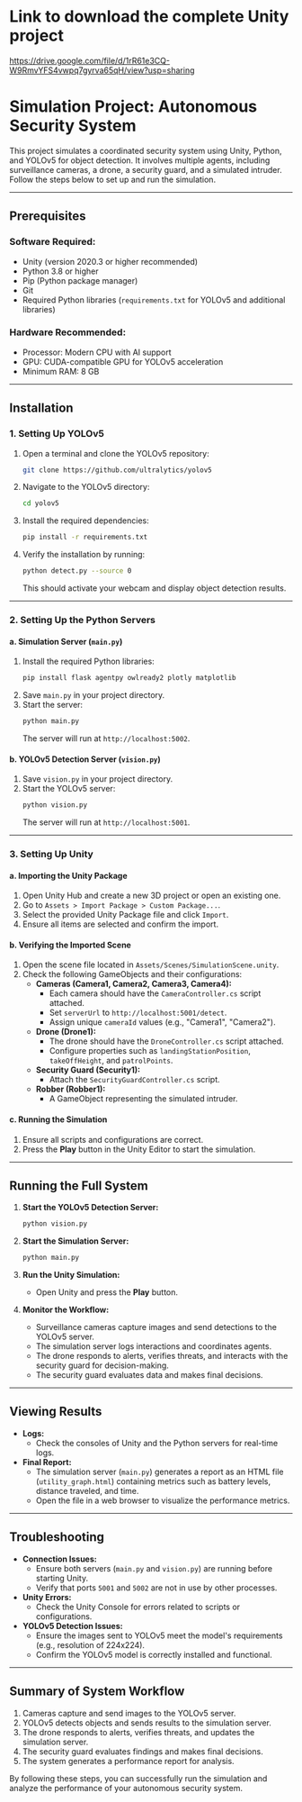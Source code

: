 # Link to download the complete Unity project

https://drive.google.com/file/d/1rR61e3CQ-W9RmvYFS4vwpq7gyrva65qH/view?usp=sharing

# Simulation Project: Autonomous Security System

This project simulates a coordinated security system using Unity, Python, and YOLOv5 for object detection. It involves multiple agents, including surveillance cameras, a drone, a security guard, and a simulated intruder. Follow the steps below to set up and run the simulation.

---

## Prerequisites

### Software Required:
- Unity (version 2020.3 or higher recommended)
- Python 3.8 or higher
- Pip (Python package manager)
- Git
- Required Python libraries (`requirements.txt` for YOLOv5 and additional libraries)

### Hardware Recommended:
- Processor: Modern CPU with AI support
- GPU: CUDA-compatible GPU for YOLOv5 acceleration
- Minimum RAM: 8 GB

---

## Installation

### 1. Setting Up YOLOv5

1. Open a terminal and clone the YOLOv5 repository:
   ```bash
   git clone https://github.com/ultralytics/yolov5
   ```
2. Navigate to the YOLOv5 directory:
   ```bash
   cd yolov5
   ```
3. Install the required dependencies:
   ```bash
   pip install -r requirements.txt
   ```
4. Verify the installation by running:
   ```bash
   python detect.py --source 0
   ```
   This should activate your webcam and display object detection results.

---

### 2. Setting Up the Python Servers

#### a. Simulation Server (`main.py`)

1. Install the required Python libraries:
   ```bash
   pip install flask agentpy owlready2 plotly matplotlib
   ```
2. Save `main.py` in your project directory.
3. Start the server:
   ```bash
   python main.py
   ```
   The server will run at `http://localhost:5002`.

#### b. YOLOv5 Detection Server (`vision.py`)

1. Save `vision.py` in your project directory.
2. Start the YOLOv5 server:
   ```bash
   python vision.py
   ```
   The server will run at `http://localhost:5001`.

---

### 3. Setting Up Unity

#### a. Importing the Unity Package

1. Open Unity Hub and create a new 3D project or open an existing one.
2. Go to `Assets > Import Package > Custom Package...`.
3. Select the provided Unity Package file and click `Import`.
4. Ensure all items are selected and confirm the import.

#### b. Verifying the Imported Scene

1. Open the scene file located in `Assets/Scenes/SimulationScene.unity`.
2. Check the following GameObjects and their configurations:
   - **Cameras (Camera1, Camera2, Camera3, Camera4):**
     - Each camera should have the `CameraController.cs` script attached.
     - Set `serverUrl` to `http://localhost:5001/detect`.
     - Assign unique `cameraId` values (e.g., "Camera1", "Camera2").
   - **Drone (Drone1):**
     - The drone should have the `DroneController.cs` script attached.
     - Configure properties such as `landingStationPosition`, `takeOffHeight`, and `patrolPoints`.
   - **Security Guard (Security1):**
     - Attach the `SecurityGuardController.cs` script.
   - **Robber (Robber1):**
     - A GameObject representing the simulated intruder.

#### c. Running the Simulation

1. Ensure all scripts and configurations are correct.
2. Press the **Play** button in the Unity Editor to start the simulation.

---

## Running the Full System

1. **Start the YOLOv5 Detection Server:**
   ```bash
   python vision.py
   ```

2. **Start the Simulation Server:**
   ```bash
   python main.py
   ```

3. **Run the Unity Simulation:**
   - Open Unity and press the **Play** button.

4. **Monitor the Workflow:**
   - Surveillance cameras capture images and send detections to the YOLOv5 server.
   - The simulation server logs interactions and coordinates agents.
   - The drone responds to alerts, verifies threats, and interacts with the security guard for decision-making.
   - The security guard evaluates data and makes final decisions.

---

## Viewing Results

- **Logs:**
  - Check the consoles of Unity and the Python servers for real-time logs.
- **Final Report:**
  - The simulation server (`main.py`) generates a report as an HTML file (`utility_graph.html`) containing metrics such as battery levels, distance traveled, and time.
  - Open the file in a web browser to visualize the performance metrics.

---

## Troubleshooting

- **Connection Issues:**
  - Ensure both servers (`main.py` and `vision.py`) are running before starting Unity.
  - Verify that ports `5001` and `5002` are not in use by other processes.
- **Unity Errors:**
  - Check the Unity Console for errors related to scripts or configurations.
- **YOLOv5 Detection Issues:**
  - Ensure the images sent to YOLOv5 meet the model's requirements (e.g., resolution of 224x224).
  - Confirm the YOLOv5 model is correctly installed and functional.

---

## Summary of System Workflow

1. Cameras capture and send images to the YOLOv5 server.
2. YOLOv5 detects objects and sends results to the simulation server.
3. The drone responds to alerts, verifies threats, and updates the simulation server.
4. The security guard evaluates findings and makes final decisions.
5. The system generates a performance report for analysis.

By following these steps, you can successfully run the simulation and analyze the performance of your autonomous security system.
